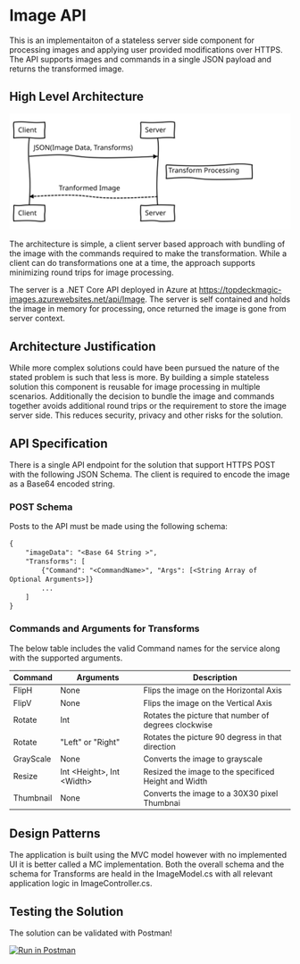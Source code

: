 # Image API

This is an implementaiton of a stateless server side component for processing images and applying user provided modifications over HTTPS.  The API supports images and commands in a single JSON payload and returns the transformed image.

## High Level Architecture

<img src="docs\HighLevel.svg">

The architecture is simple, a client server based approach with bundling of the image with the commands required to make the transformation.  While a client can do transformations one at a time, the approach supports minimizing round trips for image processing.

The server is a .NET Core API deployed in Azure at <https://topdeckmagic-images.azurewebsites.net/api/Image>.  The server is self contained and holds the image in memory for processing, once returned the image is gone from server context.

## Architecture Justification

While more complex solutions could have been pursued the nature of the stated problem is such that less is more.  By building a simple stateless solution this component is reusable for image processing in multiple scenarios.  Additionally the decision to bundle the image and commands together avoids additional round trips or the requirement to store the image server side.  This reduces security, privacy and other risks for the solution.

## API Specification

There is a single API endpoint for the solution that support HTTPS POST with the following JSON Schema.  The client is required to encode the image as a Base64 encoded string.

### POST Schema

Posts to the API must be made using the following schema:

```
{
    "imageData": "<Base 64 String >",
    "Transforms": [
        {"Command": "<CommandName>", "Args": [<String Array of Optional Arguments>]}
        ...
    ]
}
```

### Commands and Arguments for Transforms

The below table includes the valid Command names for the service along with the supported arguments.

| Command   | Arguments                   | Description                                          |
|-----------|-----------------------------|------------------------------------------------------|
| FlipH     | None                        | Flips the image on the Horizontal Axis               |
| FlipV     | None                        | Flips the image on the Vertical Axis                 |
| Rotate    | Int                         | Rotates the picture that number of degrees clockwise |
| Rotate    | "Left" or "Right"           | Rotates the picture 90 degress in that direction     |
| GrayScale | None                        | Converts the image to grayscale                      |
| Resize    | Int \<Height>, Int \<Width> | Resized the image to the specificed Height and Width |
| Thumbnail | None                        | Converts the image to a 30X30 pixel Thumbnai         |

## Design Patterns

The application is built using the MVC model however with no implemented UI it is better called a MC implementation.  Both the overall schema and the schema for Transforms are heald in the ImageModel.cs with all relevant application logic in ImageController.cs.

## Testing the Solution

The solution can be validated with Postman!

[![Run in Postman](https://run.pstmn.io/button.svg)](https://app.getpostman.com/run-collection/d5b4a3a2e8fb7565334c)